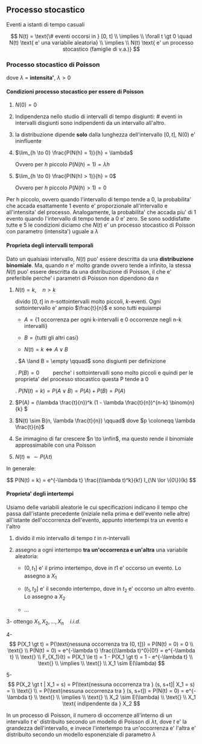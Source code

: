 ## Processo stocastico

Eventi a istanti di tempo casuali

$$
N(t) = \text{\# eventi occorsi in } [0, t] \\
\implies \\
\forall t \gt 0 \quad N(t) \text{ e' una variabile aleatoria} \\
\implies \\
N(t) \text{ e' un processo stocastico (famiglie di v.a.)}
$$

### Processo stocastico di Poisson

dove $\lambda$ = **intensita'**, $\lambda > 0$

#### Condizioni processo stocastico per essere di Poisson

1. $N(0) = 0$

2. Indipendenza nello studio di intervalli di tempo disgiunti: $\#$ eventi in intervalli disgiunti sono indipendenti da un intervallo all'altro.

3. la distribuzione dipende **solo** dalla lunghezza dell'intervallo $[0, t]$, N(0) e' ininfluente

4. $\lim_{h \to 0} \frac{P(N(h) = 1)}{h} = \lambda$
   
   Ovvero per $h$ piccolo $P(N(h) = 1) = \lambda h$

5. $\lim_{h \to 0} \frac{P(N(h) > 1)}{h} = 0$
   
   Ovvero per $h$ piccolo $P(N(h) > 1) = 0$

Per h piccolo, ovvero quando l'intervallo di tempo tende a 0, la probabilita' che accada esattamente 1 evento e' proporzionale all'intervallo e all'intensita' del processo. Analogamente, la probabilita' che accada piu' di 1 evento quando l'intervallo di tempo tende a 0 e' zero. Se sono soddisfatte tutte e 5 le condizioni diciamo che $N(t)$ e' un processo stocastico di Poisson con parametro (intensita') uguale a $\lambda$

#### Proprieta degli intervalli temporali

Dato un qualsiasi intervallo, $N(t)$ puo' essere descritta da una **distribuzione binomiale**. Ma, quando $n$ e' molto grande ovvero tende a infinito, la stessa $N(t)$ puo' essere descritta da una distribuzione di Poisson, il che e' preferibile perche' i parametri di Poisson non dipendono da $n$

1. $N(t) = k, \quad n \gt k$
   
   divido $[0, t]$ in $n$-sottointervalli molto piccoli, $k$-eventi. Ogni sottointervallo e' ampio  $\frac{t}{n}$ e sono tutti equiampi
   
   - $A = \{1 \text{ occorrenza per ogni k-intervalli e } 0 \text{ occorrenze negli n-k intervalli}\}$
   
   - $B = \{\text{tutti gli altri casi}\}$
   
   - $N(t) = k \iff A \lor B$
   
   . $A \land B = \empty \qquad$ sono disgiunti per definizione
   
   . $P(B) = 0 \qquad$ perche' i sottointervalli sono molto piccoli e quindi per le proprieta' del processo stocastico questa P tende a 0
   
   . $P(N(t)=k) = P(A \lor B) = P(A) + P(B) = P(A)$

2. $P(A) = (\lambda \frac{t}{n})^k (1 - \lambda \frac{t}{n})^{n-k} \binom{n}{k} $

3. $N(t) \sim B(n, \lambda \frac{t}{n}) \qquad$ dove $p \coloneqq \lambda \frac{t}{n}$

4. Se immagino di far crescere $n \to \infin$, ma questo rende il binomiale approssimabile con una Poisson

5. $N(t) \approx \sim P(\lambda t)$

In generale:

$$
P(N(t) = k) = e^{-\lambda t} \frac{(\lambda t)^k}{k!} I_{\N \lor \{0\}}(k)
$$

#### Proprieta' degli intertempi

Usiamo delle variabili aleatorie le cui specificazioni indicano il tempo che passa dall'istante precedente (iniziale nella prima e dell'evento nelle altre) all'istante dell'occorrenza dell'evento, appunto intertempi tra un evento e l'altro

1. divido il mio intervallo di tempo $t$ in $n$-intervalli

2. assegno a ogni intertempo **tra un'occorrenza e un'altra** una variabile aleatoria:
   
   - $(0, t_1]$ e' il primo intertempo, dove in $t1$ e' occorso un evento. Lo assegno a $X_1$
   
   - $(t_1, t_2]$ e' il secondo intertempo, dove in $t_2$ e' occorso un altro evento. Lo assegno a $X_2$
   
   - ...

3- ottengo $X_1, X_2, ..., X_n \quad i.i.d.$

4- $$
   P(X_1 \gt t) = P(\text{nessuna occorrenza tra (0, t]}) = P(N(t) = 0) = 0 \\
\text{} \\
P(N(t) = 0) = e^{-\lambda t} \frac{(\lambda t)^0}{0!} = e^{-\lambda t} \\
\text{} \\
F_{X_1}(t) = P(X_1 \le t) = 1 - P(X_1 \gt t) = 1 - e^{-\lambda t} \\
\text{} \\
\implies \\
\text{} \\
X_1 \sim E(\lambda)
   $$

5- $$
   P(X_2 \gt t | X_1 = s) = P(\text{nessuna occorrenza tra } (s, s+t]| X_1 = s) = \\
\text{} \\
= P(\text{nessuna occorrenza tra } (s, s+t]) = P(N(t) = 0) = e^{-\lambda t} \\
\text{} \\
\implies \\
\text{} \\
X_2 \sim E(\lambda) \\
\text{} \\
X_1 \text{ indipendente da } X_2
   $$
   
   

In un processo di Poisson, il numero di occorrenze all'interno di un intervallo $t$ e' distribuito secondo un modello di Poisson di $\lambda$t, dove $t$ e' la grandezza dell'intervallo, e invece l'intertempo tra un'occorrenza e' l'altra e' distribuito secondo un modello esponenziale di parametro $\lambda$ 
